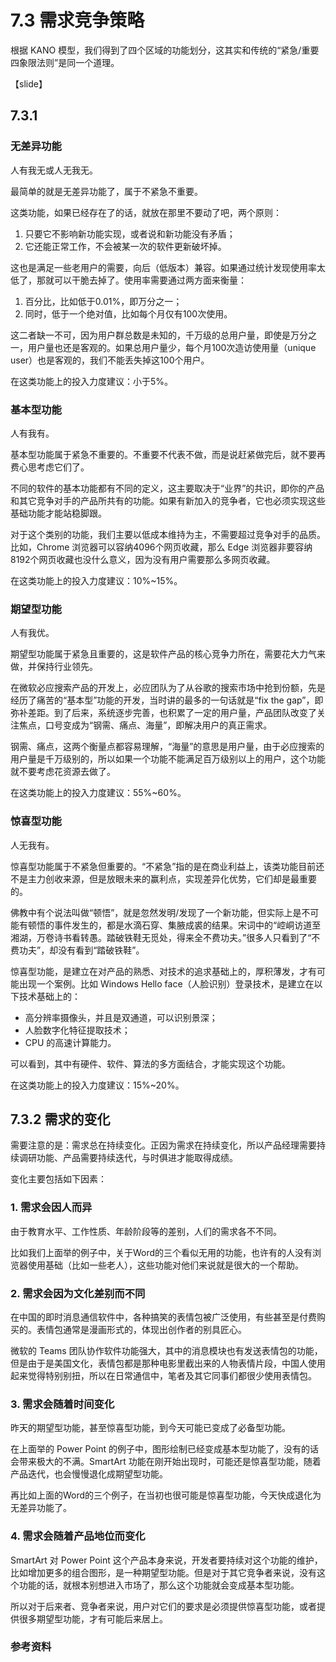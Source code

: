 # 7.3 需求竞争策略

根据 KANO 模型，我们得到了四个区域的功能划分，这其实和传统的“紧急/重要四象限法则”是同一个道理。

【slide】

## 7.3.1 

### 无差异功能

人有我无或人无我无。

最简单的就是无差异功能了，属于不紧急不重要。

这类功能，如果已经存在了的话，就放在那里不要动了吧，两个原则：

1. 只要它不影响新功能实现，或者说和新功能没有矛盾；
2. 它还能正常工作，不会被某一次的软件更新破坏掉。

这也是满足一些老用户的需要，向后（低版本）兼容。如果通过统计发现使用率太低了，那就可以干脆去掉了。使用率需要通过两方面来衡量：

1. 百分比，比如低于0.01%，即万分之一；
2. 同时，低于一个绝对值，比如每个月仅有100次使用。

这二者缺一不可，因为用户群总数是未知的，千万级的总用户量，即使是万分之一，用户量也还是客观的。如果总用户量少，每个月100次造访使用量（unique user）也是客观的，我们不能丢失掉这100个用户。

在这类功能上的投入力度建议：小于5%。

### 基本型功能

人有我有。

基本型功能属于紧急不重要的。不重要不代表不做，而是说赶紧做完后，就不要再费心思考虑它们了。

不同的软件的基本功能都有不同的定义，这主要取决于“业界”的共识，即你的产品和其它竞争对手的产品所共有的功能。如果有新加入的竞争者，它也必须实现这些基础功能才能站稳脚跟。

对于这个类别的功能，我们主要以低成本维持为主，不需要超过竞争对手的品质。比如，Chrome 浏览器可以容纳4096个网页收藏，那么 Edge 浏览器非要容纳8192个网页收藏也没什么意义，因为没有用户需要那么多网页收藏。

在这类功能上的投入力度建议：10%~15%。

### 期望型功能

人有我优。

期望型功能属于紧急且重要的，这是软件产品的核心竞争力所在，需要花大力气来做，并保持行业领先。

在微软必应搜索产品的开发上，必应团队为了从谷歌的搜索市场中抢到份额，先是经历了痛苦的“基本型”功能的开发，当时讲的最多的一句话就是“fix the gap”，即弥补差距。到了后来，系统逐步完善，也积累了一定的用户量，产品团队改变了关注焦点，口号变成为“钢需、痛点、海量”，即解决用户的真正需求。

钢需、痛点，这两个衡量点都容易理解，“海量”的意思是用户量，由于必应搜索的用户量是千万级别的，所以如果一个功能不能满足百万级别以上的用户，这个功能就不要考虑花资源去做了。

在这类功能上的投入力度建议：55%~60%。

### 惊喜型功能

人无我有。

惊喜型功能属于不紧急但重要的。“不紧急”指的是在商业利益上，该类功能目前还不是主力创收来源，但是放眼未来的赢利点，实现差异化优势，它们却是最重要的。

佛教中有个说法叫做“顿悟”，就是忽然发明/发现了一个新功能，但实际上是不可能有顿悟的事件发生的，都是水滴石穿、集腋成裘的结果。宋词中的“崆峒访道至湘湖，万卷诗书看转愚。踏破铁鞋无觅处，得来全不费功夫。”很多人只看到了“不费功夫”，却没有看到“踏破铁鞋”。

惊喜型功能，是建立在对产品的熟悉、对技术的追求基础上的，厚积薄发，才有可能出现一个案例。比如 Windows Hello face（人脸识别）登录技术，是建立在以下技术基础上的：

- 高分辨率摄像头，并且是双通道，可以识别景深；
- 人脸数字化特征提取技术；
- CPU 的高速计算能力。

可以看到，其中有硬件、软件、算法的多方面结合，才能实现这个功能。

在这类功能上的投入力度建议：15%~20%。

## 7.3.2 需求的变化

需要注意的是：需求总在持续变化。正因为需求在持续变化，所以产品经理需要持续调研功能、产品需要持续迭代，与时俱进才能取得成绩。

变化主要包括如下因素：

### 1. 需求会因人而异

由于教育水平、工作性质、年龄阶段等的差别，人们的需求各不不同。

比如我们上面举的例子中，关于Word的三个看似无用的功能，也许有的人没有浏览器使用基础（比如一些老人），这些功能对他们来说就是很大的一个帮助。

### 2. 需求会因为文化差别而不同

在中国的即时消息通信软件中，各种搞笑的表情包被广泛使用，有些甚至是付费购买的。表情包通常是漫画形式的，体现出创作者的别具匠心。

微软的 Teams 团队协作软件功能强大，其中的消息模块也有发送表情包的功能，但是由于是美国文化，表情包都是那种电影里截出来的人物表情片段，中国人使用起来觉得特别别扭，所以在日常通信中，笔者及其它同事们都很少使用表情包。

### 3. 需求会随着时间变化

昨天的期望型功能，甚至惊喜型功能，到今天可能已变成了必备型功能。

在上面举的 Power Point 的例子中，图形绘制已经变成基本型功能了，没有的话会带来极大的不满。SmartArt 功能在刚开始出现时，可能还是惊喜型功能，随着产品迭代，也会慢慢退化成期望型功能。

再比如上面的Word的三个例子，在当初也很可能是惊喜型功能，今天快成退化为无差异功能了。

### 4. 需求会随着产品地位而变化

SmartArt 对 Power Point 这个产品本身来说，开发者要持续对这个功能的维护，比如增加更多的组合图形，是一种期望型功能。但是对于其它竞争者来说，没有这个功能的话，就根本别想进入市场了，那么这个功能就会变成基本型功能。

所以对于后来者、竞争者来说，用户对它们的要求是必须提供惊喜型功能，或者提供很多期望型功能，才有可能后来居上。

### 参考资料

